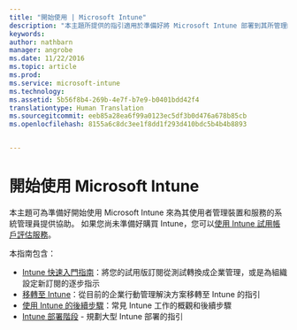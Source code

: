 ```yaml
---
title: "開始使用 | Microsoft Intune"
description: "本主題所提供的指引適用於準備好將 Microsoft Intune 部署到其所管理的企業生產環境的系統管理員。"
keywords: 
author: nathbarn
manager: angrobe
ms.date: 11/22/2016
ms.topic: article
ms.prod: 
ms.service: microsoft-intune
ms.technology: 
ms.assetid: 5b56f8b4-269b-4e7f-b7e9-b0401bdd42f4
translationtype: Human Translation
ms.sourcegitcommit: eeb85a28ea6f99a0123ec5df3b0d476a678b85cb
ms.openlocfilehash: 8155a6c8dc3ee1f8dd1f293d410bdc5b4b4b8893


---
```


# <a name="get-started-with-microsoft-intune"></a>開始使用 Microsoft Intune

本主題可為準備好開始使用 Microsoft Intune 來為其使用者管理裝置和服務的系統管理員提供協助。 如果您尚未準備好購買 Intune，您可以[使用 Intune 試用帳戶評估服務](https://docs.microsoft.com/intune/understand-explore/get-started-with-a-30-day-trial-of-microsoft-intune)。

本指南包含：
- [Intune 快速入門指南](start-with-a-paid-subscription-to-microsoft-intune.md)：將您的試用版訂閱從測試轉換成企業管理，或是為組織設定新訂閱的逐步指示
- [移轉至 Intune](migrate-to-intune.md)：從目前的企業行動管理解決方案移轉至 Intune 的指引
- [使用 Intune 的後續步驟](prevent-company-data-leaks-from-Office-365-mobile-apps.md)：常見 Intune 工作的概觀和後續步驟
- [Intune 部署階段](rollout-phases-for-microsoft-intune-deployment.md) - 規劃大型 Intune 部署的指引



<!--HONumber=Nov16_HO5-->


